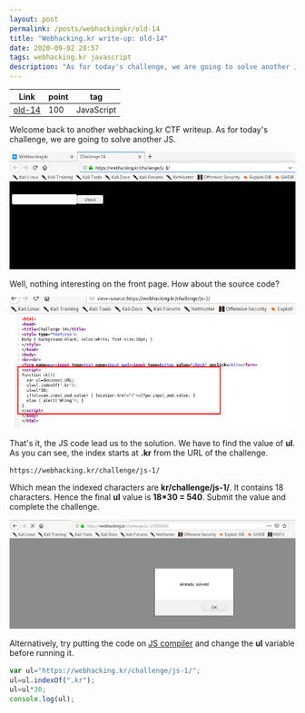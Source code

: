 ```yaml
---
layout: post
permalink: /posts/webhackingkr/old-14
title: "Webhacking.kr write-up: old-14"
date: 2020-09-02 20:57
tags: webhacking.kr javascript
description: "As for today's challenge, we are going to solve another JS."
---
```


Link | point | tag
-----|-------|----
[old-14](https://webhacking.kr/challenge/js-1/) | 100 | JavaScript

Welcome back to another webhacking.kr CTF writeup. As for today's challenge, we are going to solve another JS.

![question](/assets/images/webhackingkr/2020-09-02-old-14/1.png)

Well, nothing interesting on the front page. How about the source code?

![code](/assets/images/webhackingkr/2020-09-02-old-14/2.png)

That's it, the JS code lead us to the solution. We have to find the value of **ul**. As you can see, the index starts at **.kr** from the URL of the challenge.

```
https://webhacking.kr/challenge/js-1/
```

Which mean the indexed characters are **kr/challenge/js-1/**. It contains 18 characters. Hence the final **ul** value is **18*30 = 540**. Submit the value and complete the challenge.

![solve](/assets/images/webhackingkr/2020-09-02-old-14/3.png)

Alternatively, try putting the code on [JS compiler](https://playcode.io/) and change the **ul** variable before running it.

```JavaScript
var ul="https://webhacking.kr/challenge/js-1/";
ul=ul.indexOf(".kr");
ul=ul*30;
console.log(ul);
```
